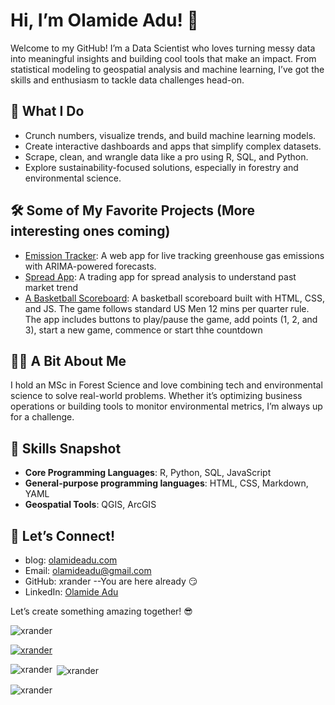 # Hi, I’m Olamide Adu! 👋

Welcome to my GitHub! I’m a Data Scientist who loves turning messy data into meaningful insights and building cool tools that make an impact. From statistical modeling to geospatial analysis and machine learning, I’ve got the skills and enthusiasm to tackle data challenges head-on.

## 🚀 What I Do

  -  Crunch numbers, visualize trends, and build machine learning models.
  -  Create interactive dashboards and apps that simplify complex datasets.
  -  Scrape, clean, and wrangle data like a pro using R, SQL, and Python.
  -  Explore sustainability-focused solutions, especially in forestry and environmental science.

## 🛠️ Some of My Favorite Projects (More interesting ones coming)

  -  [Emission Tracker](https://olamide-adu.shinyapps.io/emission_tracker/): A web app for live tracking greenhouse gas emissions with ARIMA-powered forecasts.
  -  [Spread App](https://xrand.shinyapps.io/SpreadApp/): A trading app for spread analysis to understand past market trend
  -  [A Basketball Scoreboard](https://github.com/xrander/basketball-scoreboard): A basketball scoreboard built with HTML, CSS, and JS. The game follows standard US Men 12 mins per quarter rule. The app includes buttons to play/pause the game, add points (1, 2, and 3), start a new game, commence or start thhe countdown
  
## 👨‍💻 A Bit About Me

I hold an MSc in Forest Science and love combining tech and environmental science to solve real-world problems. Whether it’s optimizing business operations or building tools to monitor environmental metrics, I’m always up for a challenge.

## 🎯 Skills Snapshot

  -  **Core Programming Languages**: R, Python, SQL, JavaScript
  -  **General-purpose programming languages**: HTML, CSS, Markdown, YAML
  -  **Geospatial Tools**: QGIS, ArcGIS

## 🌟 Let’s Connect!

  -  blog: [olamideadu.com](https://blog.olamide.com)
  -  Email: [olamideadu@gmail.com](mailto:olamideadu@gmail.com)
  -  GitHub: xrander --You are here already 😏
  -  LinkedIn: [Olamide Adu](https://www.linkedin.com/in/olamide-adu)

Let’s create something amazing together! 😎


<p align="left"> <img src="https://komarev.com/ghpvc/?username=xrander&label=Profile%20views&color=0e75b6&style=flat" alt="xrander" /> </p>

<p align="left"> <a href="https://github.com/ryo-ma/github-profile-trophy"><img src="https://github-profile-trophy.vercel.app/?username=xrander" alt="xrander" /></a> </p>
  
<p>
  <img align="left" src="https://github-readme-stats.vercel.app/api/top-langs?username=xrander&show_icons=true&locale=en&layout=compact" alt="xrander" />
</p>

<p>
  &nbsp;<img align="center" src="https://github-readme-stats.vercel.app/api?username=xrander&show_icons=true&locale=en" alt="xrander" />
</p>

<p>
  <img align="center" src="https://github-readme-streak-stats.herokuapp.com/?user=xrander&" alt="xrander" />
</p>
